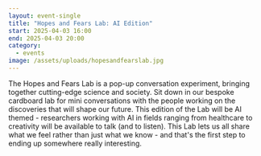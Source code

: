 ```yaml
---
layout: event-single
title: "Hopes and Fears Lab: AI Edition"
start: 2025-04-03 16:00
end: 2025-04-03 20:00
category:
  - events
image: /assets/uploads/hopesandfearslab.jpg
---
```

The Hopes and Fears Lab is a pop-up conversation experiment, bringing together cutting-edge science and society. Sit down in our bespoke cardboard lab for mini conversations with the people working on the discoveries that will shape our future. This edition of the Lab will be AI themed - researchers working with AI in fields ranging from healthcare to creativity will be available to talk (and to listen). This Lab lets us all share what we feel rather than just what we know - and that's the first step to ending up somewhere really interesting.